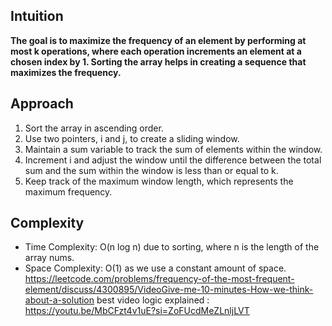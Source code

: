 ## Intuition
**The goal is to maximize the frequency of an element by performing at most k operations, where each operation increments an element at a chosen index by 1. Sorting the array helps in creating a sequence that maximizes the frequency.**
​
## Approach
1. Sort the array in ascending order.
2. Use two pointers, i and j, to create a sliding window.
3. Maintain a sum variable to track the sum of elements within the window.
4. Increment i and adjust the window until the difference between the total sum and the sum within the window is less than or equal to k.
5. Keep track of the maximum window length, which represents the maximum frequency.
​
## Complexity
* Time Complexity: O(n log n) due to sorting, where n is the length of the array nums.
* Space Complexity: O(1) as we use a constant amount of space.
​
​
https://leetcode.com/problems/frequency-of-the-most-frequent-element/discuss/4300895/VideoGive-me-10-minutes-How-we-think-about-a-solution
best video logic explained : https://youtu.be/MbCFzt4v1uE?si=ZoFUcdMeZLnljLVT
